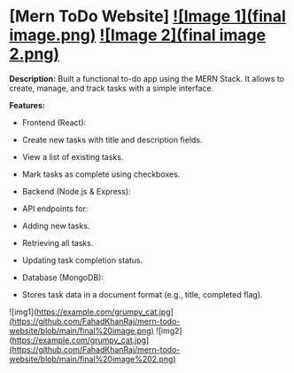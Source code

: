 # [Mern ToDo Website]  [![Image 1](final image.png)]([https://github.com/FahadKhanRaj/mern-todo-website/blob/main/final%20image.png?raw=true])  [![Image 2](final image 2.png)]([https://github.com/FahadKhanRaj/mern-todo-website/blob/main/final%20image%202.png?raw=true])  

**Description:**
Built a functional to-do app using the MERN Stack. It allows to create, manage, and track tasks with a simple interface. 

**Features:**

* Frontend (React):
* Create new tasks with title and description fields.
* View a list of existing tasks.
* Mark tasks as complete using checkboxes.

* Backend (Node.js & Express):
* API endpoints for:
* Adding new tasks.
* Retrieving all tasks.
* Updating task completion status.

* Database (MongoDB):
* Stores task data in a document format (e.g., title, completed flag).


![img1](https://example.com/grumpy_cat.jpg](https://github.com/FahadKhanRaj/mern-todo-website/blob/main/final%20image.png)
![img2](https://example.com/grumpy_cat.jpg](https://github.com/FahadKhanRaj/mern-todo-website/blob/main/final%20image%202.png)


